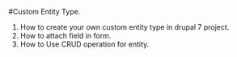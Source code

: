 #Custom Entity Type.

1. How to create your own custom entity type in drupal 7 project.
2. How to attach field in form.
3. How to Use CRUD operation for entity.
